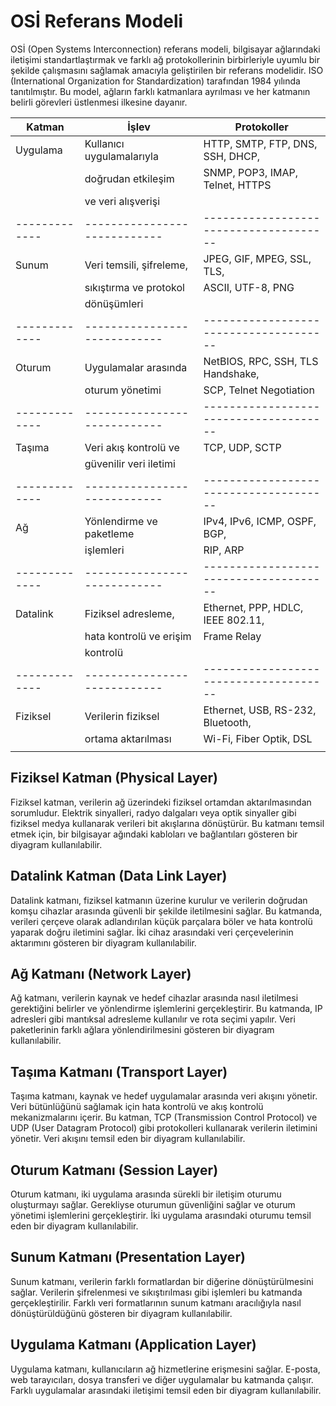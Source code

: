 # OSİ Referans Modeli

OSİ (Open Systems Interconnection) referans modeli, bilgisayar ağlarındaki iletişimi standartlaştırmak ve farklı ağ protokollerinin birbirleriyle uyumlu bir şekilde çalışmasını sağlamak amacıyla geliştirilen bir referans modelidir. ISO (International Organization for Standardization) tarafından 1984 yılında tanıtılmıştır. Bu model, ağların farklı katmanlara ayrılması ve her katmanın belirli görevleri üstlenmesi ilkesine dayanır.


| Katman      | İşlev                      | Protokoller                          |
|-------------|----------------------------|--------------------------------------|
| Uygulama    | Kullanıcı uygulamalarıyla   | HTTP, SMTP, FTP, DNS, SSH, DHCP,     |
|             | doğrudan etkileşim         | SNMP, POP3, IMAP, Telnet, HTTPS     |
|             | ve veri alışverişi         |                                      |
|-------------|----------------------------|--------------------------------------|
| Sunum       | Veri temsili, şifreleme,   | JPEG, GIF, MPEG, SSL, TLS,           |
|             | sıkıştırma ve protokol     | ASCII, UTF-8, PNG                   |
|             | dönüşümleri                |                                      |
|-------------|----------------------------|--------------------------------------|
| Oturum      | Uygulamalar arasında       | NetBIOS, RPC, SSH, TLS Handshake,    |
|             | oturum yönetimi            | SCP, Telnet Negotiation              |
|-------------|----------------------------|--------------------------------------|
| Taşıma      | Veri akış kontrolü ve      | TCP, UDP, SCTP                      |
|             | güvenilir veri iletimi     |                                      |
|-------------|----------------------------|--------------------------------------|
| Ağ         | Yönlendirme ve paketleme   | IPv4, IPv6, ICMP, OSPF, BGP,        |
|             | işlemleri                  | RIP, ARP                            |
|-------------|----------------------------|--------------------------------------|
| Datalink    | Fiziksel adresleme,        | Ethernet, PPP, HDLC, IEEE 802.11,   |
|             | hata kontrolü ve erişim   | Frame Relay                         |
|             | kontrolü                   |                                      |
|-------------|----------------------------|--------------------------------------|
| Fiziksel    | Verilerin fiziksel         | Ethernet, USB, RS-232, Bluetooth,   |
|             | ortama aktarılması         | Wi-Fi, Fiber Optik, DSL             |
|             |                            |                                      |



## Fiziksel Katman (Physical Layer)

Fiziksel katman, verilerin ağ üzerindeki fiziksel ortamdan aktarılmasından sorumludur. Elektrik sinyalleri, radyo dalgaları veya optik sinyaller gibi fiziksel medya kullanarak verileri bit akışlarına dönüştürür. Bu katmanı temsil etmek için, bir bilgisayar ağındaki kabloları ve bağlantıları gösteren bir diyagram kullanılabilir.

## Datalink Katman (Data Link Layer)

Datalink katmanı, fiziksel katmanın üzerine kurulur ve verilerin doğrudan komşu cihazlar arasında güvenli bir şekilde iletilmesini sağlar. Bu katmanda, verileri çerçeve olarak adlandırılan küçük parçalara böler ve hata kontrolü yaparak doğru iletimini sağlar. İki cihaz arasındaki veri çerçevelerinin aktarımını gösteren bir diyagram kullanılabilir.

## Ağ Katmanı (Network Layer)

Ağ katmanı, verilerin kaynak ve hedef cihazlar arasında nasıl iletilmesi gerektiğini belirler ve yönlendirme işlemlerini gerçekleştirir. Bu katmanda, IP adresleri gibi mantıksal adresleme kullanılır ve rota seçimi yapılır. Veri paketlerinin farklı ağlara yönlendirilmesini gösteren bir diyagram kullanılabilir.

## Taşıma Katmanı (Transport Layer)

Taşıma katmanı, kaynak ve hedef uygulamalar arasında veri akışını yönetir. Veri bütünlüğünü sağlamak için hata kontrolü ve akış kontrolü mekanizmalarını içerir. Bu katman, TCP (Transmission Control Protocol) ve UDP (User Datagram Protocol) gibi protokolleri kullanarak verilerin iletimini yönetir. Veri akışını temsil eden bir diyagram kullanılabilir.

## Oturum Katmanı (Session Layer)

Oturum katmanı, iki uygulama arasında sürekli bir iletişim oturumu oluşturmayı sağlar. Gerekliyse oturumun güvenliğini sağlar ve oturum yönetimi işlemlerini gerçekleştirir. İki uygulama arasındaki oturumu temsil eden bir diyagram kullanılabilir.

## Sunum Katmanı (Presentation Layer)

Sunum katmanı, verilerin farklı formatlardan bir diğerine dönüştürülmesini sağlar. Verilerin şifrelenmesi ve sıkıştırılması gibi işlemleri bu katmanda gerçekleştirilir. Farklı veri formatlarının sunum katmanı aracılığıyla nasıl dönüştürüldüğünü gösteren bir diyagram kullanılabilir.

## Uygulama Katmanı (Application Layer)

Uygulama katmanı, kullanıcıların ağ hizmetlerine erişmesini sağlar. E-posta, web tarayıcıları, dosya transferi ve diğer uygulamalar bu katmanda çalışır. Farklı uygulamalar arasındaki iletişimi temsil eden bir diyagram kullanılabilir.

